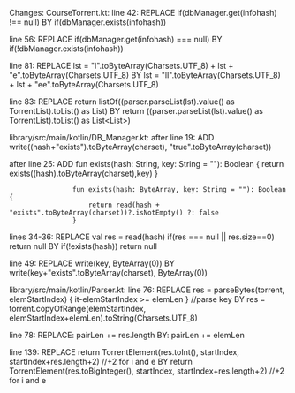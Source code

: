 Changes:
CourseTorrent.kt:
line 42:		REPLACE if(dbManager.get(infohash) !== null)
				BY if(dbManager.exists(infohash))
	
line 56:		REPLACE if(dbManager.get(infohash) === null)
				BY if(!dbManager.exists(infohash))
	
line 81:		REPLACE lst = "l".toByteArray(Charsets.UTF_8) + lst + "e".toByteArray(Charsets.UTF_8)
				BY lst = "ll".toByteArray(Charsets.UTF_8) + lst + "ee".toByteArray(Charsets.UTF_8)
	
line 83:		REPLACE return listOf((parser.parseList(lst).value() as TorrentList).toList() as List<String>)
				BY return ((parser.parseList(lst).value() as TorrentList).toList() as List<List<String>>)
			
library/src/main/kotlin/DB_Manager.kt:
after line 19:	ADD write((hash+"exists").toByteArray(charset), "true".toByteArray(charset))

after line 25: 	ADD fun exists(hash: String, key: String = ""): Boolean {
						return exists((hash).toByteArray(charset),key)
					}

					fun exists(hash: ByteArray, key: String = ""): Boolean {
						return read(hash + "exists".toByteArray(charset))?.isNotEmpty() ?: false
					}

lines 34-36:	REPLACE val res = read(hash)
						if(res === null || res.size==0)
							return null
				BY if(!exists(hash)) return null

line 49:		REPLACE write(key, ByteArray(0))
				BY write(key+"exists".toByteArray(charset), ByteArray(0))
				
library/src/main/kotlin/Parser.kt:
line 76:		REPLACE res = parseBytes(torrent, elemStartIndex) { it-elemStartIndex >= elemLen } //parse key
				BY res = torrent.copyOfRange(elemStartIndex, elemStartIndex+elemLen).toString(Charsets.UTF_8)

line 78:		REPLACE: pairLen += res.length
				BY: pairLen += elemLen

line 139: 		REPLACE return TorrentElement(res.toInt(), startIndex, startIndex+res.length+2) //+2 for i and e
				BY return TorrentElement(res.toBigInteger(), startIndex, startIndex+res.length+2) //+2 for i and e
